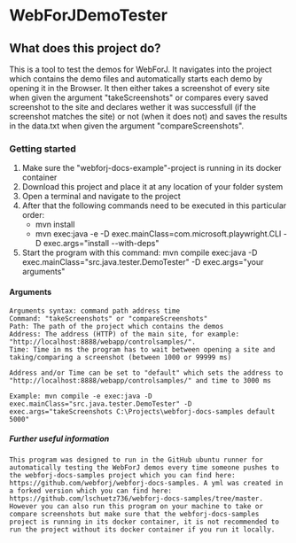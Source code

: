# WebForJDemoTester

## What does this project do?

This is a tool to test the demos for WebForJ. It navigates into the project which contains the demo files and automatically starts each demo by opening it in the Browser. It then either takes a screenshot of every site when given the argument "takeScreenshots" or compares every saved screenshot to the site and declares wether it was successfull (if the screenshot matches the site) or not (when it does not) and saves the results in the data.txt when given the argument "compareScreenshots".  

### Getting started

1. Make sure the "webforj-docs-example"-project is running in its docker container 
2. Download this project and place it at any location of your folder system
3. Open a terminal and navigate to the project 
4. After that the following commands need to be executed in this particular order:
    - mvn install
    - mvn exec:java -e -D exec.mainClass=com.microsoft.playwright.CLI -D exec.args="install --with-deps"
5. Start the program with this command: mvn compile exec:java -D exec.mainClass="src.java.tester.DemoTester" -D exec.args="your arguments"<br>

#### Arguments
    Arguments syntax: command path address time
    Command: "takeScreenshots" or "compareScreenshots"
    Path: The path of the project which contains the demos
    Address: The address (HTTP) of the main site, for example: "http://localhost:8888/webapp/controlsamples/". 
    Time: Time in ms the program has to wait between opening a site and taking/comparing a screenshot (between 1000 or 99999 ms)

    Address and/or Time can be set to "default" which sets the address to "http://localhost:8888/webapp/controlsamples/" and time to 3000 ms 

    Example: mvn compile -e exec:java -D exec.mainClass="src.java.tester.DemoTester" -D exec.args="takeScreenshots C:\Projects\webforj-docs-samples default 5000"

##### Further useful information

    This program was designed to run in the GitHub ubuntu runner for automatically testing the WebForJ demos every time someone pushes to the webforj-docs-samples project which you can find here: https://github.com/webforj/webforj-docs-samples. A yml was created in a forked version which you can find here: https://github.com/lschuetz736/webforj-docs-samples/tree/master. However you can also run this program on your machine to take or compare screenshots but make sure that the webforj-docs-samples project is running in its docker container, it is not recommended to run the project without its docker container if you run it locally.

